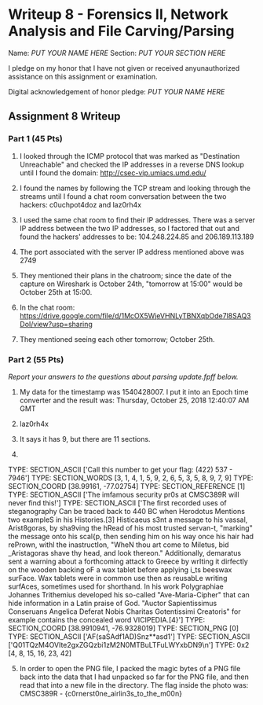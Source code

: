Writeup 8 - Forensics II, Network Analysis and File Carving/Parsing
=====

Name: *PUT YOUR NAME HERE*
Section: *PUT YOUR SECTION HERE*

I pledge on my honor that I have not given or received anyunauthorized assistance on this assignment or examination.

Digital acknowledgement of honor pledge: *PUT YOUR NAME HERE*

## Assignment 8 Writeup

### Part 1 (45 Pts)
1. I looked through the ICMP protocol that was marked as "Destination Unreachable" and checked the IP addresses in a reverse DNS lookup until I found the domain: http://csec-vip.umiacs.umd.edu/

2. I found the names by following the TCP stream and looking through the streams until I found a chat room conversation between the two hackers: c0uchpot4doz and laz0rh4x

3. I used the same chat room to find their IP addresses. There was a server IP address between the two IP addresses, so I factored that out and found the hackers' addresses to be: 104.248.224.85 and 206.189.113.189

4. The port associated with the server IP address mentioned above was 2749

5. They mentioned their plans in the chatroom; since the date of the capture on Wireshark is October 24th, "tomorrow at 15:00" would be October 25th at 15:00.

6. In the chat room: https://drive.google.com/file/d/1McOX5WjeVHNLyTBNXqbOde7l8SAQ3DoI/view?usp=sharing

7. They mentioned seeing each other tomorrow; October 25th. 

### Part 2 (55 Pts)

*Report your answers to the questions about parsing update.fpff below.*
1. My data for the timestamp was ﻿1540428007. I put it into an Epoch time converter and the result was: Thursday, October 25, 2018 12:40:07 AM GMT

2. laz0rh4x

3. It says it has 9, but there are 11 sections.

4. 
TYPE: SECTION_ASCII
['Call this number to get your flag: (422) 537 - 7946']
TYPE: SECTION_WORDS
[3, 1, 4, 1, 5, 9, 2, 6, 5, 3, 5, 8, 9, 7, 9]
TYPE: SECTION_COORD
[38.99161, -77.02754]
TYPE: SECTION_REFERENCE
[1]
TYPE: SECTION_ASCII
['The imfamous security pr0s at CMSC389R will never find this!']
TYPE: SECTION_ASCII
['The first recorded uses of steganography Can be traced back to 440 BC when Herodotus Mentions two exampleS in his Histories.[3] Histicaeus s3nt a message to his vassal, Arist8goras, by sha9ving the hRead of his most trusted servan-t, "marking" the message onto his scal{p, then sending him on his way once his hair had rePrown, withl the inastructIon, "WheN thou art come to Miletus, bid _Aristagoras shave thy head, and look thereon." Additionally, demaratus sent a warning about a forthcoming attack to Greece by wrIting it dirfectly on the wooden backing oF a wax tablet before applying i_ts beeswax surFace. Wax tablets were in common use then as reusabLe writing surfAces, sometimes used for shorthand. In his work Polygraphiae Johannes Trithemius developed his so-called "Ave-Maria-Cipher" that can hide information in a Latin praise of God. "Auctor Sapientissimus Conseruans Angelica Deferat Nobis Charitas Gotentissimi Creatoris" for example contains the concealed word VICIPEDIA.[4}']
TYPE: SECTION_COORD
[38.9910941, -76.9328019]
TYPE: SECTION_PNG
[0]
TYPE: SECTION_ASCII
['AF(saSAdf1AD)Snz**asd1']
TYPE: SECTION_ASCII
['Q01TQzM4OVIte2gxZGQzbi1zM2N0MTBuLTFuLWYxbDN9\n']
TYPE: 0x2
[4, 8, 15, 16, 23, 42]

5. In order to open the PNG file, I packed the magic bytes of a PNG file back into the data that I had unpacked so far for the PNG file, and then read that into a new file in the directory. The flag inside the photo was: CMSC389R - {c0rnerst0ne_airlin3s_to_the_m00n}
